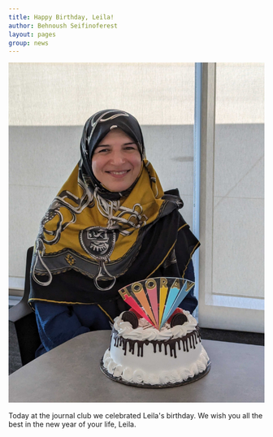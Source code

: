 ```yaml
---
title: Happy Birthday, Leila! 
author: Behnoush Seifinoferest 
layout: pages
group: news
---
```


<span class="image fit"><img src="/images/2023-09-11-Leila-Birthday.jpg" alt="" class="img-responsive"></span>

Today at the journal club we celebrated Leila's birthday. We wish you all the best in the new year of your life, Leila. 